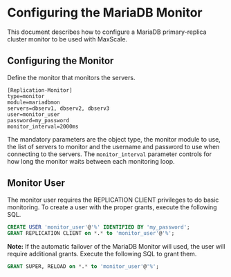 # Configuring the MariaDB Monitor

This document describes how to configure a MariaDB primary-replica cluster monitor
to be used with MaxScale.

## Configuring the Monitor

Define the monitor that monitors the servers.

```
[Replication-Monitor]
type=monitor
module=mariadbmon
servers=dbserv1, dbserv2, dbserv3
user=monitor_user
password=my_password
monitor_interval=2000ms
```

The mandatory parameters are the object type, the monitor module to use, the
list of servers to monitor and the username and password to use when connecting
to the servers. The `monitor_interval` parameter controls for how long
the monitor waits between each monitoring loop.

## Monitor User

The monitor user requires the REPLICATION CLIENT privileges to do basic
monitoring. To create a user with the proper grants, execute the following SQL.

```sql
CREATE USER 'monitor_user'@'%' IDENTIFIED BY 'my_password';
GRANT REPLICATION CLIENT on *.* to 'monitor_user'@'%';
```

**Note:** If the automatic failover of the MariaDB Monitor will used, the user
will require additional grants. Execute the following SQL to grant them.
```sql
GRANT SUPER, RELOAD on *.* to 'monitor_user'@'%';
```
